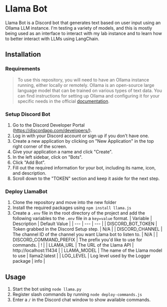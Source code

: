 # Llama Bot

Llama Bot is a Discord bot that generates text based on user input using an Ollama LLM instance. I'm testing a variety of models, and this is mostly being used as an interface to interact with my lab instance and to learn how to better interact with LLMs using LangChain.

## Installation
### Requirements
> To use this repository, you will need to have an Ollama instance running, either locally or remotely. Ollama is an open-source large language model that can be trained on various types of text data. You can find instructions for setting up Ollama and configuring it for your specific needs in the official [documentation](https://github.com/jmorganca/ollama).

### Setup Discord Bot
1. Go to the Discord Developer Portal (<https://discordapp.com/developers/>).
2. Log in with your Discord account or sign up if you don't have one.
3. Create a new application by clicking on "New Application" in the top right corner of the screen.
4. Give your application a name and click "Create".
5. In the left sidebar, click on "Bots".
6. Click "Add Bot".
7. Fill out the required information for your bot, including its name, icon, and description.
8. Scroll down to the "TOKEN" section and keep it aside for the next step.

### Deploy LlamaBot
1. Clone the repository and move into the new folder
2. Install the required packages using `npm install llama.js`
3. Create a `.env` file in the root directory of the project and add the following variables to the `.env` file in a `key=value` format.
    | Variable | Description | Default Value |
    | --- | --- | --- |
    | DISCORD_BOT_TOKEN | Token grabbed in the Discord Setup step. | N/A |
    | DISCORD_CHANNEL | The channel ID of the channel you want Llama bot to listen to. | N/A |
    | DISCORD_COMMAND_PREFIX | The prefix you'd like to use for commands. | ! |
    | LLAMA_URL | The URL of the Llama API | http://localhost:11434 |
    | LLAMA_MODEL | The name of the Llama model to use | llama2:latest |
    | LOG_LEVEL | Log level used by the Logger package | info |

## Usage
1. Start the bot using `node llama.py`
2. Register slash commands by running `node deploy-commands.js`
3. Enter a `/` in the Discord chat window to show available commands. 